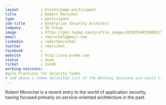 ```yaml
---
layout          : blocks/page-participant
title           : Robert Morschel
type            : participant
job-title       : Enterprise Security Architect
company         : IG Group
image           : https://pbs.twimg.com/profile_images/821053493368811521/a50bFODy_400x400.jpg
email           : rmorschel@gmail.com
linkedin        : robertmorschel
twitter         : rmorschel
facebook        :
website         : http://soa-probe.com
status          : done
ticket          : 5x24h
working-sessions:
Agile Practices for Security Teams
# add above a comma delimited list of the Working Sessions you would like to attend (use the session's title)
---
```


Robert Morschel is a recent entry to the world of application security, having focused primarly on service-oriented architecture in the past.


